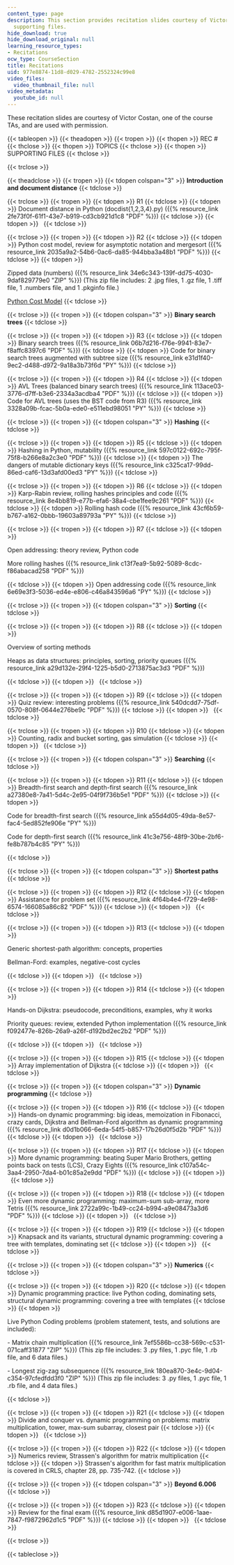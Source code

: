 ```yaml
---
content_type: page
description: This section provides recitation slides courtesy of Victor Costan and
  supporting files.
hide_download: true
hide_download_original: null
learning_resource_types:
- Recitations
ocw_type: CourseSection
title: Recitations
uid: 977e8874-11d8-d029-4782-2552324c99e8
video_files:
  video_thumbnail_file: null
video_metadata:
  youtube_id: null
---
```


These recitation slides are courtesy of Victor Costan, one of the course TAs, and are used with permission.

{{< tableopen >}}
{{< theadopen >}}
{{< tropen >}}
{{< thopen >}}
REC #
{{< thclose >}}
{{< thopen >}}
TOPICS
{{< thclose >}}
{{< thopen >}}
SUPPORTING FILES
{{< thclose >}}

{{< trclose >}}

{{< theadclose >}}
{{< tropen >}}
{{< tdopen colspan="3" >}}
**Introduction and document distance**
{{< tdclose >}}

{{< trclose >}}
{{< tropen >}}
{{< tdopen >}}
R1
{{< tdclose >}}
{{< tdopen >}}
Document distance in Python (docdist{1,2,3,4}.py) ({{% resource_link 2fe73f0f-61f1-43e7-b919-cd3cb921d1c8 "PDF" %}})
{{< tdclose >}}
{{< tdopen >}}
 
{{< tdclose >}}

{{< trclose >}}
{{< tropen >}}
{{< tdopen >}}
R2
{{< tdclose >}}
{{< tdopen >}}
Python cost model, review for asymptotic notation and mergesort ({{% resource_link 2035a9a2-54b6-0ac6-da85-944bba3a48b1 "PDF" %}})
{{< tdclose >}}
{{< tdopen >}}


Zipped data (numbers) ({{% resource_link 34e6c343-139f-dd75-4030-9daf829779e0 "ZIP" %}}) (This zip file includes: 2 .jpg files, 1 .gz file, 1 .tiff file, 1 .numbers file, and 1 .pkginfo file.)

[Python Cost Model](/ans7870/6/6.006/s08/lecturenotes/py_cost.htm)
{{< tdclose >}}

{{< trclose >}}
{{< tropen >}}
{{< tdopen colspan="3" >}}
**Binary search trees**
{{< tdclose >}}

{{< trclose >}}
{{< tropen >}}
{{< tdopen >}}
R3
{{< tdclose >}}
{{< tdopen >}}
Binary search trees ({{% resource_link 06b7d216-f76e-9941-83e7-f8affc8397c6 "PDF" %}})
{{< tdclose >}}
{{< tdopen >}}
Code for binary search trees augmented with subtree size ({{% resource_link e31d1f40-9ec2-d488-d972-9a18a3b73f6d "PY" %}})
{{< tdclose >}}

{{< trclose >}}
{{< tropen >}}
{{< tdopen >}}
R4
{{< tdclose >}}
{{< tdopen >}}
AVL Trees (balanced binary search trees) ({{% resource_link 113ace03-3776-d7ff-b3e6-2334a3acdba4 "PDF" %}})
{{< tdclose >}}
{{< tdopen >}}
Code for AVL trees (uses the BST code from R3) ({{% resource_link 3328a09b-fcac-5b0a-ede0-e511ebd98051 "PY" %}})
{{< tdclose >}}

{{< trclose >}}
{{< tropen >}}
{{< tdopen colspan="3" >}}
**Hashing**
{{< tdclose >}}

{{< trclose >}}
{{< tropen >}}
{{< tdopen >}}
R5
{{< tdclose >}}
{{< tdopen >}}
Hashing in Python, mutability ({{% resource_link 597c0122-692c-795f-75f8-b266e8a2c3e0 "PDF" %}})
{{< tdclose >}}
{{< tdopen >}}
The dangers of mutable dictionary keys ({{% resource_link c325ca17-99dd-86ed-caf6-13d3afd00ed3 "PY" %}})
{{< tdclose >}}

{{< trclose >}}
{{< tropen >}}
{{< tdopen >}}
R6
{{< tdclose >}}
{{< tdopen >}}
Karp-Rabin review, rolling hashes principles and code ({{% resource_link 8e4bb819-e77b-efa6-38a4-cbe1fee9c261 "PDF" %}})
{{< tdclose >}}
{{< tdopen >}}
Rolling hash code ({{% resource_link 43cf6b59-b767-a162-0bbb-19603a89793a "PY" %}})
{{< tdclose >}}

{{< trclose >}}
{{< tropen >}}
{{< tdopen >}}
R7
{{< tdclose >}}
{{< tdopen >}}


Open addressing: theory review, Python code

More rolling hashes ({{% resource_link c13f7ea9-5b92-5089-8cdc-f86abacad258 "PDF" %}})


{{< tdclose >}}
{{< tdopen >}}
Open addressing code ({{% resource_link 6e69e3f3-5036-ed4e-e806-c46a843596a6 "PY" %}})
{{< tdclose >}}

{{< trclose >}}
{{< tropen >}}
{{< tdopen colspan="3" >}}
**Sorting**
{{< tdclose >}}

{{< trclose >}}
{{< tropen >}}
{{< tdopen >}}
R8
{{< tdclose >}}
{{< tdopen >}}


Overview of sorting methods

Heaps as data structures: principles, sorting, priority queues ({{% resource_link a29d132e-29f4-1225-b5d0-2713875ac3d3 "PDF" %}})


{{< tdclose >}}
{{< tdopen >}}
 
{{< tdclose >}}

{{< trclose >}}
{{< tropen >}}
{{< tdopen >}}
R9
{{< tdclose >}}
{{< tdopen >}}
Quiz review: interesting problems ({{% resource_link 540dcdd7-75df-0570-808f-0644e276be9c "PDF" %}})
{{< tdclose >}}
{{< tdopen >}}
 
{{< tdclose >}}

{{< trclose >}}
{{< tropen >}}
{{< tdopen >}}
R10
{{< tdclose >}}
{{< tdopen >}}
Counting, radix and bucket sorting, gas simulation
{{< tdclose >}}
{{< tdopen >}}
 
{{< tdclose >}}

{{< trclose >}}
{{< tropen >}}
{{< tdopen colspan="3" >}}
**Searching**
{{< tdclose >}}

{{< trclose >}}
{{< tropen >}}
{{< tdopen >}}
R11
{{< tdclose >}}
{{< tdopen >}}
Breadth-first search and depth-first search ({{% resource_link a27380e8-7a41-5d4c-2e95-04f9f736b5e1 "PDF" %}})
{{< tdclose >}}
{{< tdopen >}}


Code for breadth-first search ({{% resource_link a55d4d05-49da-8e57-fac4-5ed852fe906e "PY" %}})

Code for depth-first search ({{% resource_link 41c3e756-48f9-30be-2bf6-fe8b787b4c85 "PY" %}})


{{< tdclose >}}

{{< trclose >}}
{{< tropen >}}
{{< tdopen colspan="3" >}}
**Shortest paths**
{{< tdclose >}}

{{< trclose >}}
{{< tropen >}}
{{< tdopen >}}
R12
{{< tdclose >}}
{{< tdopen >}}
Assistance for problem set ({{% resource_link 4f64b4e4-f729-4e98-6574-166085a86c82 "PDF" %}})
{{< tdclose >}}
{{< tdopen >}}
 
{{< tdclose >}}

{{< trclose >}}
{{< tropen >}}
{{< tdopen >}}
R13
{{< tdclose >}}
{{< tdopen >}}


Generic shortest-path algorithm: concepts, properties

Bellman-Ford: examples, negative-cost cycles


{{< tdclose >}}
{{< tdopen >}}
 
{{< tdclose >}}

{{< trclose >}}
{{< tropen >}}
{{< tdopen >}}
R14
{{< tdclose >}}
{{< tdopen >}}


Hands-on Dijkstra: pseudocode, preconditions, examples, why it works

Priority queues: review, extended Python implementation ({{% resource_link f092477e-826b-26a9-a26f-d192bd2ec2b2 "PDF" %}})


{{< tdclose >}}
{{< tdopen >}}
 
{{< tdclose >}}

{{< trclose >}}
{{< tropen >}}
{{< tdopen >}}
R15
{{< tdclose >}}
{{< tdopen >}}
Array implementation of Dijkstra
{{< tdclose >}}
{{< tdopen >}}
 
{{< tdclose >}}

{{< trclose >}}
{{< tropen >}}
{{< tdopen colspan="3" >}}
**Dynamic programming**
{{< tdclose >}}

{{< trclose >}}
{{< tropen >}}
{{< tdopen >}}
R16
{{< tdclose >}}
{{< tdopen >}}
Hands-on dynamic programming: big ideas, memoization in Fibonacci, crazy cards, Dijkstra and Bellman-Ford algorithm as dynamic programming ({{% resource_link d0d1b066-6eda-54f5-b857-17b26d0f5d2b "PDF" %}})
{{< tdclose >}}
{{< tdopen >}}
 
{{< tdclose >}}

{{< trclose >}}
{{< tropen >}}
{{< tdopen >}}
R17
{{< tdclose >}}
{{< tdopen >}}
More dynamic programming: beating Super Mario Brothers, getting points back on tests (LCS), Crazy Eights ({{% resource_link c107a54c-3aa4-2950-7da4-b01c85a2e9dd "PDF" %}})
{{< tdclose >}}
{{< tdopen >}}
 
{{< tdclose >}}

{{< trclose >}}
{{< tropen >}}
{{< tdopen >}}
R18
{{< tdclose >}}
{{< tdopen >}}
Even more dynamic programming: maximum-sum sub-array, more Tetris ({{% resource_link 2722a99c-1b49-cc24-b994-a9e08473a3d6 "PDF" %}})
{{< tdclose >}}
{{< tdopen >}}
 
{{< tdclose >}}

{{< trclose >}}
{{< tropen >}}
{{< tdopen >}}
R19
{{< tdclose >}}
{{< tdopen >}}
Knapsack and its variants, structural dynamic programming: covering a tree with templates, dominating set
{{< tdclose >}}
{{< tdopen >}}
 
{{< tdclose >}}

{{< trclose >}}
{{< tropen >}}
{{< tdopen colspan="3" >}}
**Numerics**
{{< tdclose >}}

{{< trclose >}}
{{< tropen >}}
{{< tdopen >}}
R20
{{< tdclose >}}
{{< tdopen >}}
Dynamic programming practice: live Python coding, dominating sets, structural dynamic programming: covering a tree with templates
{{< tdclose >}}
{{< tdopen >}}


Live Python Coding problems (problem statement, tests, and solutions are included):

\- Matrix chain multiplication ({{% resource_link 7ef5586b-cc38-569c-c531-071caff31877 "ZIP" %}}) (This zip file includes: 3 .py files, 1 .pyc file, 1 .rb file, and 6 data files.)

\- Longest zig-zag subsequence ({{% resource_link 180ea870-3e4c-9d04-c354-97cfedfdd3f0 "ZIP" %}}) (This zip file includes: 3 .py files, 1 .pyc file, 1 .rb file, and 4 data files.)


{{< tdclose >}}

{{< trclose >}}
{{< tropen >}}
{{< tdopen >}}
R21
{{< tdclose >}}
{{< tdopen >}}
Divide and conquer vs. dynamic programming on problems: matrix multiplication, tower, max-sum subarray, closest pair
{{< tdclose >}}
{{< tdopen >}}
 
{{< tdclose >}}

{{< trclose >}}
{{< tropen >}}
{{< tdopen >}}
R22
{{< tdclose >}}
{{< tdopen >}}
Numerics review, Strassen's algorithm for matrix multiplication
{{< tdclose >}}
{{< tdopen >}}
Strassen's algorithm for fast matrix multiplication is covered in CRLS, chapter 28, pp. 735-742.
{{< tdclose >}}

{{< trclose >}}
{{< tropen >}}
{{< tdopen colspan="3" >}}
**Beyond 6.006**
{{< tdclose >}}

{{< trclose >}}
{{< tropen >}}
{{< tdopen >}}
R23
{{< tdclose >}}
{{< tdopen >}}
Review for the final exam ({{% resource_link d85d1907-e006-1aae-7847-f9872962d1c5 "PDF" %}})
{{< tdclose >}}
{{< tdopen >}}
 
{{< tdclose >}}

{{< trclose >}}

{{< tableclose >}}